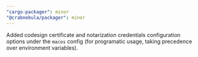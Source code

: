 ```yaml
---
"cargo-packager": minor
"@crabnebula/packager": minor
---
```


Added codesign certificate and notarization credentials configuration options under the `macos` config (for programatic usage, taking precedence over environment variables).
